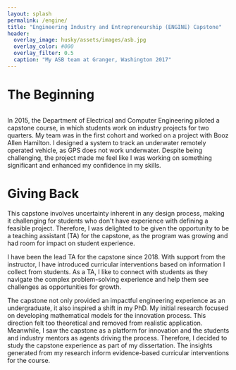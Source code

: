 ```yaml
---
layout: splash
permalink: /engine/
title: "Engineering Industry and Entrepreneurship (ENGINE) Capstone"
header:
  overlay_image: husky/assets/images/asb.jpg
  overlay_color: #000
  overlay_filter: 0.5
  caption: "My ASB team at Granger, Washington 2017"
---
```


<h1>The Beginning</h1>

<figure style="width: 300px" class="align-left">
  <img src="husky100/assets/images/engine.png" alt="">
</figure>

In 2015, the Department of Electrical and Computer Engineering piloted a capstone course, in which students work on industry projects for two quarters. My team was in the first cohort and worked on a project with Booz Allen Hamilton. I designed a system to track an underwater remotely operated vehicle, as GPS does not work underwater. Despite being challenging, the project made me feel like I was working on something significant and enhanced my confidence in my skills.

<h1>Giving Back</h1>

This capstone involves uncertainty inherent in any design process, making it challenging for students who don't have experience with defining a feasible project. Therefore, I was delighted to be given the opportunity to be a teaching assistant (TA) for the capstone, as the program was growing and had room for impact on student experience.

I have been the lead TA for the capstone since 2018. With support from the instructor, I have introduced curricular interventions based on information I collect from students. As a TA, I like to connect with students as they navigate the complex problem-solving experience and help them see challenges as opportunities for growth. 

The capstone not only provided an impactful engineering experience as an undergraduate, it also inspired a shift in my PhD. My initial research focused on developing mathematical models for the innovation process. This direction felt too theoretical and removed from realistic application. Meanwhile, I saw the capstone as a platform for innovation and the students and industry mentors as agents driving the process. Therefore, I decided to study the capstone experience as part of my dissertation. The insights generated from my research inform evidence-based curricular interventions for the course.